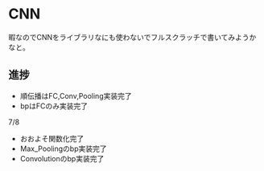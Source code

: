 # CNN
暇なのでCNNをライブラリなにも使わないでフルスクラッチで書いてみようかなと。

## 進捗
- 順伝播はFC,Conv,Pooling実装完了
- bpはFCのみ実装完了

7/8

- おおよそ関数化完了
- Max_Poolingのbp実装完了
- Convolutionのbp実装完了